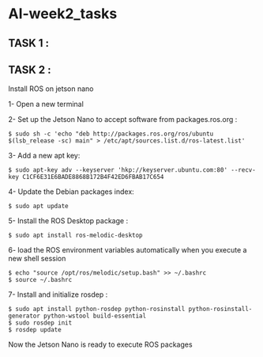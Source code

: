 # AI-week2_tasks

## TASK 1 : 

## TASK 2 :

Install ROS on jetson nano

1-	Open a new terminal

2-	Set up the Jetson Nano to accept software from packages.ros.org : 

    $ sudo sh -c 'echo "deb http://packages.ros.org/ros/ubuntu $(lsb_release -sc) main" > /etc/apt/sources.list.d/ros-latest.list'

3-	Add a new apt key: 

    $ sudo apt-key adv --keyserver 'hkp://keyserver.ubuntu.com:80' --recv-key C1CF6E31E6BADE8868B172B4F42ED6FBAB17C654

4-	Update the Debian packages index:

    $ sudo apt update

5-	Install the ROS Desktop package :

    $ sudo apt install ros-melodic-desktop

6-	load the ROS environment variables automatically when you execute a new shell session

    $ echo "source /opt/ros/melodic/setup.bash" >> ~/.bashrc
    $ source ~/.bashrc
    
7-	Install and initialize rosdep :

    $ sudo apt install python-rosdep python-rosinstall python-rosinstall-generator python-wstool build-essential
    $ sudo rosdep init
    $ rosdep update

Now the Jetson Nano is ready to execute ROS packages



